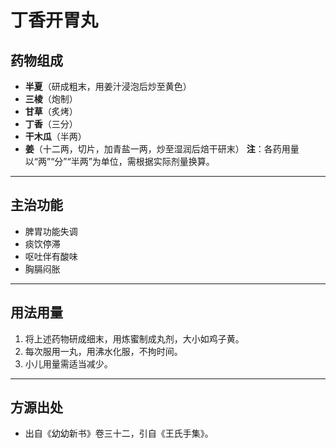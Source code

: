# 丁香开胃丸

## 药物组成
- **半夏**（研成粗末，用姜汁浸泡后炒至黄色）
- **三棱**（炮制）
- **甘草**（炙烤）
- **丁香**（三分）
- **干木瓜**（半两）
- **姜**（十二两，切片，加青盐一两，炒至湿润后焙干研末）
**注**：各药用量以“两”“分”“半两”为单位，需根据实际剂量换算。

---

## 主治功能
- 脾胃功能失调
- 痰饮停滞
- 呕吐伴有酸味
- 胸膈闷胀

---

## 用法用量
1. 将上述药物研成细末，用炼蜜制成丸剂，大小如鸡子黄。
2. 每次服用一丸，用沸水化服，不拘时间。
3. 小儿用量需适当减少。

---

## 方源出处
- 出自《幼幼新书》卷三十二，引自《王氏手集》。